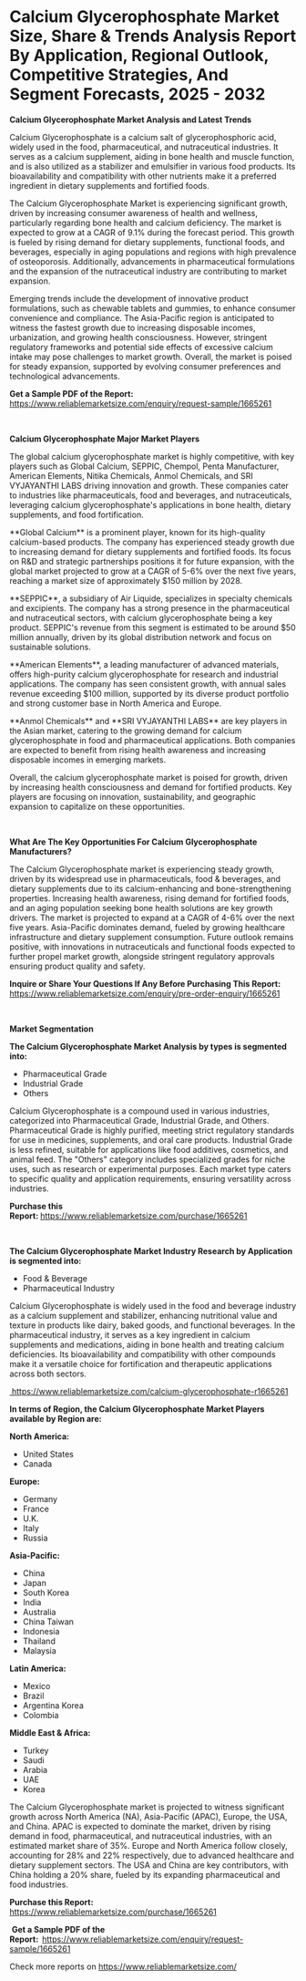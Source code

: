 <p><h1>Calcium Glycerophosphate Market Size, Share & Trends Analysis Report By Application, Regional Outlook, Competitive Strategies, And Segment Forecasts, 2025 - 2032</h1></p><p><strong>Calcium Glycerophosphate Market Analysis and Latest Trends</strong></p>
<p><p>Calcium Glycerophosphate is a calcium salt of glycerophosphoric acid, widely used in the food, pharmaceutical, and nutraceutical industries. It serves as a calcium supplement, aiding in bone health and muscle function, and is also utilized as a stabilizer and emulsifier in various food products. Its bioavailability and compatibility with other nutrients make it a preferred ingredient in dietary supplements and fortified foods.</p><p>The Calcium Glycerophosphate Market is experiencing significant growth, driven by increasing consumer awareness of health and wellness, particularly regarding bone health and calcium deficiency. The market is expected to grow at a CAGR of 9.1% during the forecast period. This growth is fueled by rising demand for dietary supplements, functional foods, and beverages, especially in aging populations and regions with high prevalence of osteoporosis. Additionally, advancements in pharmaceutical formulations and the expansion of the nutraceutical industry are contributing to market expansion.</p><p>Emerging trends include the development of innovative product formulations, such as chewable tablets and gummies, to enhance consumer convenience and compliance. The Asia-Pacific region is anticipated to witness the fastest growth due to increasing disposable incomes, urbanization, and growing health consciousness. However, stringent regulatory frameworks and potential side effects of excessive calcium intake may pose challenges to market growth. Overall, the market is poised for steady expansion, supported by evolving consumer preferences and technological advancements.</p></p>
<p><strong>Get a Sample PDF of the Report:&nbsp;</strong> <a href="https://www.reliablemarketsize.com/enquiry/request-sample/1665261?utm_campaign=2232&utm_medium=2&utm_source=Github&utm_content=ia&utm_term=26012025&utm_id=calcium-glycerophosphate">https://www.reliablemarketsize.com/enquiry/request-sample/1665261</a></p>
<p>&nbsp;</p>
<p><strong>Calcium Glycerophosphate Major Market Players</strong></p>
<p><p>The global calcium glycerophosphate market is highly competitive, with key players such as Global Calcium, SEPPIC, Chempol, Penta Manufacturer, American Elements, Nitika Chemicals, Anmol Chemicals, and SRI VYJAYANTHI LABS driving innovation and growth. These companies cater to industries like pharmaceuticals, food and beverages, and nutraceuticals, leveraging calcium glycerophosphate's applications in bone health, dietary supplements, and food fortification.</p><p>**Global Calcium** is a prominent player, known for its high-quality calcium-based products. The company has experienced steady growth due to increasing demand for dietary supplements and fortified foods. Its focus on R&D and strategic partnerships positions it for future expansion, with the global market projected to grow at a CAGR of 5-6% over the next five years, reaching a market size of approximately $150 million by 2028.</p><p>**SEPPIC**, a subsidiary of Air Liquide, specializes in specialty chemicals and excipients. The company has a strong presence in the pharmaceutical and nutraceutical sectors, with calcium glycerophosphate being a key product. SEPPIC's revenue from this segment is estimated to be around $50 million annually, driven by its global distribution network and focus on sustainable solutions.</p><p>**American Elements**, a leading manufacturer of advanced materials, offers high-purity calcium glycerophosphate for research and industrial applications. The company has seen consistent growth, with annual sales revenue exceeding $100 million, supported by its diverse product portfolio and strong customer base in North America and Europe.</p><p>**Anmol Chemicals** and **SRI VYJAYANTHI LABS** are key players in the Asian market, catering to the growing demand for calcium glycerophosphate in food and pharmaceutical applications. Both companies are expected to benefit from rising health awareness and increasing disposable incomes in emerging markets.</p><p>Overall, the calcium glycerophosphate market is poised for growth, driven by increasing health consciousness and demand for fortified products. Key players are focusing on innovation, sustainability, and geographic expansion to capitalize on these opportunities.</p></p>
<p>&nbsp;</p>
<p><strong>What Are The Key Opportunities For Calcium Glycerophosphate Manufacturers?</strong></p>
<p><p>The Calcium Glycerophosphate market is experiencing steady growth, driven by its widespread use in pharmaceuticals, food & beverages, and dietary supplements due to its calcium-enhancing and bone-strengthening properties. Increasing health awareness, rising demand for fortified foods, and an aging population seeking bone health solutions are key growth drivers. The market is projected to expand at a CAGR of 4-6% over the next five years. Asia-Pacific dominates demand, fueled by growing healthcare infrastructure and dietary supplement consumption. Future outlook remains positive, with innovations in nutraceuticals and functional foods expected to further propel market growth, alongside stringent regulatory approvals ensuring product quality and safety.</p></p>
<p><strong>Inquire or Share Your Questions If Any Before Purchasing This Report:</strong> <a href="https://www.reliablemarketsize.com/enquiry/pre-order-enquiry/1665261?utm_campaign=2232&utm_medium=2&utm_source=Github&utm_content=ia&utm_term=26012025&utm_id=calcium-glycerophosphate">https://www.reliablemarketsize.com/enquiry/pre-order-enquiry/1665261</a></p>
<p>&nbsp;</p>
<p><strong>Market Segmentation</strong></p>
<p><strong>The Calcium Glycerophosphate Market Analysis by types is segmented into:</strong></p>
<p><ul><li>Pharmaceutical Grade</li><li>Industrial Grade</li><li>Others</li></ul></p>
<p><p>Calcium Glycerophosphate is a compound used in various industries, categorized into Pharmaceutical Grade, Industrial Grade, and Others. Pharmaceutical Grade is highly purified, meeting strict regulatory standards for use in medicines, supplements, and oral care products. Industrial Grade is less refined, suitable for applications like food additives, cosmetics, and animal feed. The "Others" category includes specialized grades for niche uses, such as research or experimental purposes. Each market type caters to specific quality and application requirements, ensuring versatility across industries.</p></p>
<p><strong>Purchase this Report:&nbsp;</strong><a href="https://www.reliablemarketsize.com/purchase/1665261?utm_campaign=2232&utm_medium=2&utm_source=Github&utm_content=ia&utm_term=26012025&utm_id=calcium-glycerophosphate">https://www.reliablemarketsize.com/purchase/1665261</a></p>
<p>&nbsp;</p>
<p><strong>The Calcium Glycerophosphate Market Industry Research by Application is segmented into:</strong></p>
<p><ul><li>Food & Beverage</li><li>Pharmaceutical Industry</li></ul></p>
<p><p>Calcium Glycerophosphate is widely used in the food and beverage industry as a calcium supplement and stabilizer, enhancing nutritional value and texture in products like dairy, baked goods, and functional beverages. In the pharmaceutical industry, it serves as a key ingredient in calcium supplements and medications, aiding in bone health and treating calcium deficiencies. Its bioavailability and compatibility with other compounds make it a versatile choice for fortification and therapeutic applications across both sectors.</p></p>
<p><a href="https://www.reliablemarketsize.com/calcium-glycerophosphate-r1665261?utm_campaign=2232&utm_medium=2&utm_source=Github&utm_content=ia&utm_term=26012025&utm_id=calcium-glycerophosphate">&nbsp;https://www.reliablemarketsize.com/calcium-glycerophosphate-r1665261</a></p>
<p><strong>In terms of Region, the Calcium Glycerophosphate Market Players available by Region are:</strong></p>
<p>
    <p> <strong> North America: </strong>
        <ul>
            <li>United States</li>
            <li>Canada</li>
        </ul>
        </p> 
    <p> <strong> Europe: </strong>
        <ul>
            <li>Germany</li>
            <li>France</li>
            <li>U.K.</li>
            <li>Italy</li>
            <li>Russia</li>
        </ul>
        </p> 
    <p> <strong> Asia-Pacific: </strong>
        <ul>
            <li>China</li>
            <li>Japan</li>
            <li>South Korea</li>
            <li>India</li>
            <li>Australia</li>
            <li>China Taiwan</li>
            <li>Indonesia</li>
            <li>Thailand</li>
            <li>Malaysia</li>
        </ul>
        </p> 
    <p> <strong> Latin America: </strong>
        <ul>
            <li>Mexico</li>
            <li>Brazil</li>
            <li>Argentina Korea</li>
            <li>Colombia</li>
        </ul>
        </p> 
    <p> <strong> Middle East & Africa: </strong>
        <ul>
            <li>Turkey</li>
            <li>Saudi</li>
            <li>Arabia</li>
            <li>UAE</li>
            <li>Korea</li>
        </ul>
    </p>
    </p>
<p><p>The Calcium Glycerophosphate market is projected to witness significant growth across North America (NA), Asia-Pacific (APAC), Europe, the USA, and China. APAC is expected to dominate the market, driven by rising demand in food, pharmaceutical, and nutraceutical industries, with an estimated market share of 35%. Europe and North America follow closely, accounting for 28% and 22% respectively, due to advanced healthcare and dietary supplement sectors. The USA and China are key contributors, with China holding a 20% share, fueled by its expanding pharmaceutical and food industries.</p></p>
<p><strong>Purchase this Report: </strong><a href="https://www.reliablemarketsize.com/purchase/1665261?utm_campaign=2232&utm_medium=2&utm_source=Github&utm_content=ia&utm_term=26012025&utm_id=calcium-glycerophosphate">https://www.reliablemarketsize.com/purchase/1665261</a></p>
<p>&nbsp;<strong>Get a Sample PDF of the Report:&nbsp;&nbsp;</strong><a href="https://www.reliablemarketsize.com/enquiry/request-sample/1665261?utm_campaign=2232&utm_medium=2&utm_source=Github&utm_content=ia&utm_term=26012025&utm_id=calcium-glycerophosphate">https://www.reliablemarketsize.com/enquiry/request-sample/1665261</a></p>
<p><strong></strong></p>
<p>Check more reports on <a href="https://www.reliablemarketsize.com/?utm_campaign=2232&utm_medium=2&utm_source=Github&utm_content=ia&utm_term=26012025&utm_id=calcium-glycerophosphate">https://www.reliablemarketsize.com/</a></p>